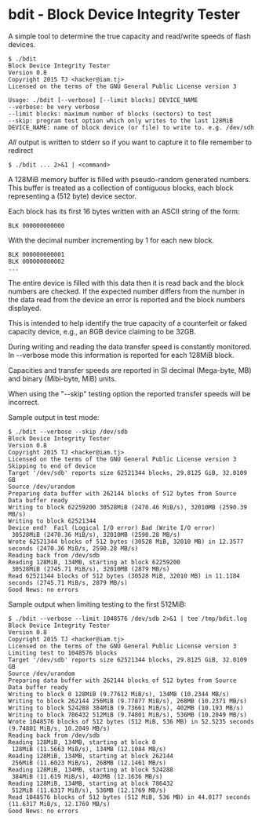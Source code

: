 # bdit - Block Device Integrity Tester

A simple tool to determine the true capacity and read/write speeds of flash devices.

    $ ./bdit
    Block Device Integrity Tester
    Version 0.8
    Copyright 2015 TJ <hacker@iam.tj>
    Licensed on the terms of the GNU General Public License version 3

    Usage: ./bdit [--verbose] [--limit blocks] DEVICE_NAME
    --verbose: be very verbose
    --limit blocks: maximum number of blocks (sectors) to test
    --skip: program test option which only writes to the last 128MiB
    DEVICE_NAME: name of block device (or file) to write to. e.g. /dev/sdh

*All* output is written to stderr so if you want to capture it to file remember to redirect

    $ ./bdit ... 2>&1 | <command>


A 128MiB memory buffer is filled with pseudo-random generated numbers. This buffer is
treated as a collection of contiguous blocks, each block representing a (512 byte) device sector.

Each block has its first 16 bytes written with an ASCII string of the form:

    BLK 000000000000

With the decimal number incrementing by 1 for each new block.

    BLK 000000000001
    BLK 000000000002
    ...

The entire device is filled with this data then it is read back and the
block numbers are checked. If the expected number differs from the number in
the data read from the device an error is reported and the block numbers displayed.

This is intended to help identify the true capacity of a counterfeit or faked capacity
device, e.g., an 8GB device claiming to be 32GB.

During writing and reading the data transfer speed is constantly monitored. In --verbose
mode this information is reported for each 128MiB block.

Capacities and transfer speeds are reported in SI decimal (Mega-byte, MB) and binary (Mibi-byte, MiB) units.

When using the "--skip" testing option the reported transfer speeds will be incorrect.

Sample output in test mode:

    $ ./bdit --verbose --skip /dev/sdb
    Block Device Integrity Tester
    Version 0.8
    Copyright 2015 TJ <hacker@iam.tj>
    Licensed on the terms of the GNU General Public License version 3
    Skipping to end of device
    Target '/dev/sdb' reports size 62521344 blocks, 29.8125 GiB, 32.0109 GB
    Source /dev/urandom
    Preparing data buffer with 262144 blocks of 512 bytes from Source
    Data buffer ready
    Writing to block 62259200 30528MiB (2470.46 MiB/s), 32010MB (2590.39 MB/s)
    Writing to block 62521344
    Device end?  Fail (Logical I/O error) Bad (Write I/O error)
     30528MiB (2470.36 MiB/s), 32010MB (2590.28 MB/s)
    Wrote 62521344 blocks of 512 bytes (30528 MiB, 32010 MB) in 12.3577 seconds (2470.36 MiB/s, 2590.28 MB/s)
    Reading back from /dev/sdb
    Reading 128MiB, 134MB, starting at block 62259200
     30528MiB (2745.71 MiB/s), 32010MB (2879 MB/s)
    Read 62521344 blocks of 512 bytes (30528 MiB, 32010 MB) in 11.1184 seconds (2745.71 MiB/s, 2879 MB/s)
    Good News: no errors

Sample output when limiting testing to the first 512MiB:

    $ ./bdit --verbose --limit 1048576 /dev/sdb 2>&1 | tee /tmp/bdit.log
    Block Device Integrity Tester
    Version 0.8
    Copyright 2015 TJ <hacker@iam.tj>
    Licensed on the terms of the GNU General Public License version 3
    Limiting test to 1048576 blocks
    Target '/dev/sdb' reports size 62521344 blocks, 29.8125 GiB, 32.0109 GB
    Source /dev/urandom
    Preparing data buffer with 262144 blocks of 512 bytes from Source
    Data buffer ready
    Writing to block 0 128MiB (9.77612 MiB/s), 134MB (10.2344 MB/s)
    Writing to block 262144 256MiB (9.77877 MiB/s), 268MB (10.2371 MB/s)
    Writing to block 524288 384MiB (9.73661 MiB/s), 402MB (10.193 MB/s)
    Writing to block 786432 512MiB (9.74801 MiB/s), 536MB (10.2049 MB/s)
    Wrote 1048576 blocks of 512 bytes (512 MiB, 536 MB) in 52.5235 seconds (9.74801 MiB/s, 10.2049 MB/s)
    Reading back from /dev/sdb
    Reading 128MiB, 134MB, starting at block 0
     128MiB (11.5663 MiB/s), 134MB (12.1084 MB/s)
    Reading 128MiB, 134MB, starting at block 262144
     256MiB (11.6023 MiB/s), 268MB (12.1461 MB/s)
    Reading 128MiB, 134MB, starting at block 524288
     384MiB (11.619 MiB/s), 402MB (12.1636 MB/s)
    Reading 128MiB, 134MB, starting at block 786432
     512MiB (11.6317 MiB/s), 536MB (12.1769 MB/s)
    Read 1048576 blocks of 512 bytes (512 MiB, 536 MB) in 44.0177 seconds (11.6317 MiB/s, 12.1769 MB/s)
    Good News: no errors

